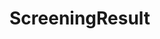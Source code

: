#  ScreeningResult

<api-schema openapi-path="../../../api-specs/swagger-otr-api.json" name="ScreeningResult"/>